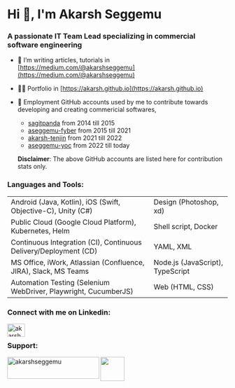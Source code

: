 <h1 align="left">Hi 👋, I'm Akarsh Seggemu</h1>
<h3 align="left">A passionate IT Team Lead specializing in commercial software engineering</h3>

- 🔭 I’m writing articles, tutorials in [https://medium.com/@akarshseggemu](https://medium.com/@akarshseggemu)

- 👨‍💻 Portfolio in [https://akarsh.github.io](https://akarsh.github.io)

- 💼 Employment GitHub accounts used by me to contribute towards developing and creating commericial softwares,

    - [sagitpanda](https://github.com/sagitpanda) from 2014 till 2015
    - [aseggemu-fyber](https://github.com/aseggemu-fyber) from 2015 till 2021
    - [akarsh-tenjin](https://github.com/akarsh-tenjin) from 2021 till 2022
    - [aseggemu-yoc](https://github.com/aseggemu-yoc) from 2022 till today
  
   **Disclaimer**: The above GitHub accounts are listed here for contribution stats only.


<h3 align="left">Languages and Tools:</h3>

<table>
	<tr>
		<td>Android (Java, Kotlin), iOS (Swift, Objective-C), Unity (C#)</td>
		<td>Design (Photoshop, xd)</td>
	</tr>
	<tr>
		<td>Public Cloud (Google Cloud Platform), Kubernetes, Helm</td>
  		<td> Shell script, Docker</td>
	</tr>
	<tr>
		<td>Continuous Integration (CI), Continuous Delivery/Deployment (CD)</td>
		<td>YAML, XML</td>
	</tr>
	<tr>
		<td>MS Office, iWork, Atlassian (Confluence, JIRA), Slack, MS Teams</td>
		<td>Node.js (JavaScript), TypeScript</td>
	</tr>
	<tr>
		<td>Automation Testing (Selenium WebDriver, Playwright, CucumberJS)</td>
		<td>Web (HTML, CSS)</td>
	</tr>
</table>

<h3 align="left">Connect with me on Linkedin:</h3>
<p align="left">
<a href="https://linkedin.com/in/akarshseggemu" target="blank"><img align="left" src="https://cdn.jsdelivr.net/npm/simple-icons@3.0.1/icons/linkedin.svg" alt="akarshseggemu" height="30" width="40" /></a>
</p>

<br />

<h3 align="left">Support:</h3>

<p><a href="https://www.buymeacoffee.com/akarshseggemu"> <img align="left" src="https://cdn.buymeacoffee.com/buttons/v2/default-yellow.png" height="50" width="210" alt="akarshseggemu" /></a></p>
<p align="left"><img src="https://user-images.githubusercontent.com/845598/236625037-59627ee6-5e22-4893-9292-1c20aa4de5a3.png" height="55" width="55" /></p>
